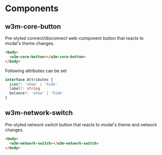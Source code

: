 # Components

## w3m-core-button

Pre-styled connect/disconnect web-component button that reacts to modal's theme changes.

```html
<body>
  <w3m-core-button></w3m-core-button>
</body>
```

Following attributes can be set

```ts
interface Attributes {
  icon?: 'show' | 'hide'
  label?: string
  balance?: 'show' | 'hide'
}
```

## w3m-network-switch

Pre-styled network switch button that reacts to modal's theme and network changes.

```html
<body>
  <w3m-network-switch></w3m-network-switch>
</body>
```
